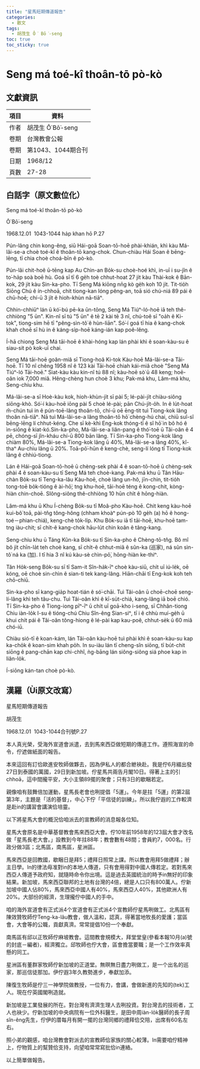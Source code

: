 ```yaml
---
title: "星馬短期傳道報告"
categories:
  - 散文
tags:
  - 胡茂生 Ô͘ Bō͘-seng
toc: true
toc_sticky: true
---
```


# Seng má toé-kî thoân-tō pò-kò

## 文獻資訊

| 項目 | 資料 |
|---|---|
| 作者 | 胡茂生 Ô͘ Bō͘-seng |
| 卷期 | 台灣教會公報 |
| 卷期 | 第1043、1044期合刊 |
| 日期 | 1968/12 |
| 頁數 | 27-28 |

## 白話字（原文數位化）

Seng má toé-kî thoân-tō pò-kò

Ô͘ Bō͘-seng

1968.12.01  1043-1044 ha̍p khan hō P.27

Pún-lâng chin kong-êng, siū Hái-goā Soan-tō-hoē phài-khián, khì kàu Má-lâi-se-a choè toé-kî ê thoân-tō kang-chok. Chun-chiàu Hái Soan ê bēng-lēng, tī chia choè choá-bīn ê pò-kò.

Pún-lâi chit-hoê ū-tēng kap Au Chìn-an Bo̍k-su choè-hoé khì, in-uī i su-jîn ê to͘-ha̍p soà boē hù. Goá sī tī 6 ge̍h toè chhut-hoat 27 ji̍t kàu Thài-kok ê Bān-kok, 29 ji̍t kàu Sin-ka-pho. Tī Seng Má kiōng nn̄g kò ge̍h koh 10 ji̍t. Tit-tio̍h Siōng Chú ê ín-chhoā, chit tiong-kan lóng pêng-an, toā sió chú-niá 89 pái ê chū-hoē; chí-ū 3 ji̍t ê hioh-khùn nā-tiāⁿ.

Chhin-chhiūⁿ lán ū kó͘-bú pē-ka ūn-tōng, Seng Má Tiúⁿ-ló-hoē iā teh thê-chhiòng "5 ūn". Kin-nî sī tú "5 ūn" ê tē 2 kài tē 3 nî, chú-toê sī "oa̍h ê Ki-tok", tiong-sim hē tī "pêng-sìn-tô͘ ê hùn-liān". Só͘-í goá tī hia ê kang-chok khah choē sī hù in ê káng-si̍p-hoē káng-ián kap poê-lêng.

Í-hā chiong Seng Má tāi-hoē ê khài-hóng kap lán phài khì ê soan-kàu-su ê siau-sit pò kok-uī chai.

Seng Má tāi-hoē goân-miâ sī Tiong-hoâ Ki-tok Kàu-hoē Má-lâi-se-a Tāi-hoē. Tī 10 nî chêng 1958 nî ê 123 kài Tāi-hoē chiah kái-miâ choè "Seng Má Tiúⁿ-ló Tāi-hoē." Siat-kàu kàu kin-nî tú 88 nî; kàu-hoē sò͘ ū 48 keng; hoē-oân iok 7,000 miâ. Hêng-chèng hun choè 3 khu; Pak-má khu, Lâm-má khu, Seng-chiu khu.

Má-lâi-se-a sī Hoè-kàu kok, hioh-khùn-ji̍t sī pài 5; lé-pài-ji̍t chiàu-siông siōng-khò. Só͘-í kàu-hoē iōng pài 5 choè lé-pài; pān Chú-ji̍t-o̍h. In ê lu̍t-hoat m̄-chún tuì in ê pún-toē-lâng thoân-tō, chí-ū oē ēng-tit tuì Tiong-kok lâng thoân nā-tiāⁿ. Nā tuì Má-lâi-se-a lâng thoân-tō hō͘ chèng-hú chai, chiū suî-sî bēng-lēng lí chhut-kéng. Che sī kè-khì Eng-kok thóng-tī ê sî hō͘ in bô hó ê ìn-siōng ê kiat-kó.Sin-ka-pho, Má-lâi-se-a liân-pang ê thó͘-toē ū Tâi-oân ê 4 pē, chóng-sī jîn-kháu chí-ū 800 bān lâng. Tī Sin-ka-pho Tiong-kok lâng chiàm 80%, Má-lâi-se-a Tiong-kok lâng ū 40%, Má-lâi-se-a lâng 40%, kî-thaⁿ Au-chiu lâng ū 20%. Toā-pō͘-hūn ê keng-chè, seng-lí lóng tī Tiong-kok lâng ê chhiú-tiong.

Lán ê Hái-goā Soan-tō-hoē ū chèng-sek phài 4 ê soan-tō-hoē ū chèng-sek phài 4 ê soan-kàu-su tī Seng Má teh choè-kang. Pak-má khu ū Tân Hāu-chàn Bo̍k-su tī Teng-ka-lâu Kàu-hoē, choè lâng un-hô, jīn-chin, tit-tio̍h tong-toē bo̍k-tióng ê ài-hō͘; tng khu-hoē, tāi-hoē téng ê kong-chit, kòng-hiàn chin-choē. SIông-siông thê-chhiòng 10 hūn chi̍t ê hōng-hiàn.

Lâm-má khu ū Khu Í-chèng Bo̍k-su tī Moâ-pho Kàu-hoē. Chit keng kàu-hoē kui-bô͘ toā, pài-tn̂g tông-hông (chham khoàⁿ pún-pò 10 ge̍h (a) hō ê hong-toé－phian-chiá), keng-chè to̍k-li̍p. Khu Bo̍k-su iā tī tāi-hoē, khu-hoē tam-tng iàu-chit; sī chi̍t-ê kang-chok hāu-lu̍t chin koân ê tâng-kang.

Seng-chiu khu ū Táng Kûn-ka Bo̍k-su tī Sin-ka-pho ê Chèng-tō-tn̂g. Bô mî bô ji̍t chīn-la̍t teh choè kang, sī chi̍t-ê chhut-miâ ê sûn-ka (巡家), ná sûn sìn-tô͘ ná ka (加). I tī hia 3 nî kú kàu-sè chìn-pō͘, hōng-hiàn ke-thiⁿ.

Tân Ho̍k-seng Bo̍k-su sī tī Sam-it Sîn-ha̍k-īⁿ choè kàu-siū, chi̍t uī iú-le̍k, oē kóng, oē choè sin-chìn ê sian-ti tek kang-lâng. Hiān-chāi tī Eng-kok koh teh chō-chiū.

Sin-ka-pho sī kang-gia̍p hoat-tián ê só͘-chāi. Tuì Tâi-oân ū choē-choē seng-lí-lâng khì teh tâu-chu. Tuì Tâi-oân khì ê kī-su̍t-chiá, kang-lâng iā boē chió. Tī Sin-ka-pho ê Tiong-iong pīⁿ-īⁿ ū chi̍t uī goā-kho i-seng, sī Chhân-tiong Chiu iàn-lo̍k I-su ê tióng-chú Chiu Sîn-êng Sian-siⁿ, tī i ê chhù muí-ge̍h ū khui chi̍t pái ê Tâi-oân tông-hiong ê lé-pài kap kau-poê, chhut-se̍k ū 60 miâ chó-iū.

Chiàu sió-tī ê koan-kám, lán Tâi-oân kàu-hoē tuì phài khì ê soan-kàu-su kap ka-cho̍k ê koan-sim khah po̍h. In su-iàu lán tī cheng-sîn siōng, tī bu̍t-chit siōng ê pang-chān kap chi-chhî, ǹg-bāng lán siông-siông siá phoe kap in liân-lo̍k.

Í-siōng kán-tan choè pò-kò.

## 漢羅（Ùi原文改寫）

星馬短期傳道報告

胡茂生

1968.12.01  1043-1044合刊號P.27

本人真光榮，受海外宣道會派遣，去到馬來西亞做短期的傳道工作。遵照海宣的命令，佇遮做紙面的報告。

本來這回有訂佮歐進安牧師做夥去，因為伊私人的都合紲袂赴。我是佇6月綴出發27日到泰國的萬國，29日到新加坡。佇星馬共兩告月閣10日。得著上主的引chhoā，這中間攏平安，大小主領89擺的聚會；只有3日的歇睏若定。

親像咱有鼓舞倍加運動，星馬長老會也咧提倡「5運」。今年是拄「5運」的第2屆第3年，主題是「活的基督」，中心下佇「平信徒的訓練」。所以我佇遐的工作較濟是赴in的講習會講演佮培靈。

以下將星馬大會的概況佮咱派去的宣教師的消息報各位知。

星馬大會原名是中華基督教會馬來西亞大會。佇10年前1958年的123屆大會才改名做「星馬長老大會。」設教到今年拄88年；教會數有48間；會員約7，000名。行政分做3區；北馬區，南馬區，星洲區。

馬來西亞是回教國，歇睏日是拜5；禮拜日照常上課。所以教會用拜5做禮拜；辦主日學。In的律法毋准對in的本地人傳道，只有會用得對中國人傳若定。若對馬來西亞人傳道予政府知，就隨時命令你出境。這是過去英國統治的時予in無好的印象結果。新加坡，馬來西亞聯邦的土地有台灣的4倍，總是人口只有800萬人。佇新加坡中國人佔80%，馬來西亞中國人有40%，馬來西亞人40%，其他歐洲人有20%。大部份的經濟，生理攏佇中國人的手中。

咱的海外宣道會有正式派4个宣道會有正式派4个宣教師佇星馬咧做工。北馬區有陳效贊牧師佇Teng-ka-lâu教會，做人溫和，認真，得著當地牧長的愛護；當區會，大會等的公職，貢獻真濟。常常提倡10份一个奉獻。

南馬區有邱以正牧師佇麻坡教會。這間教會規模大，拜堂堂皇(參看本報10月(a)號的封底－編者)，經濟獨立。邱牧師也佇大會，區會擔當要職；是一个工作效率真懸的同工。

星洲區有董群家牧師佇新加坡的正道堂。無暝無日盡力咧做工，是一个出名的巡家，那巡信徒那加。伊佇遐3年久教勢進步，奉獻加添。

陳復生牧師是佇三一神學院做教授，一位有力，會講，會做新進的先知的(tek)工人。現在佇英國閣咧造就。

新加坡是工業發展的所在。對台灣有濟濟生理人去咧投資。對台灣去的技術者，工人也袂少。佇新加坡的中央病院有一位外科醫生，是田中周iàn-lo̍k醫師的長子周sîn-êng先生，佇伊的厝每月有開一擺的台灣同鄉的禮拜佮交陪，出席有60名左右。

照小弟的觀感，咱台灣教會對派去的宣教師佮家族的關心較薄。In需要咱佇精神上，佇物質上的幫贊佮支持，向望咱常常寫批佮in連絡。

以上簡單做報告。
